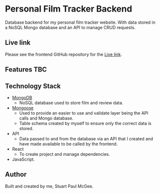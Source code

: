 # Personal Film Tracker Backend

Database backend for my personal film tracker website. With data stored in a NoSQL Mongo database and an API to manage CRUD requests.

## Live link

Please see the frontend GitHub repository for the [Live link](https://github.com/StuPM/personal-film-tracker).

## Features TBC

## Technology Stack

- [MongoDB](https://www.mongodb.com/)
  - NoSQL database used to store film and review data.
- [Mongoose](https://mongoosejs.com/)
  - Used to provide an easier to use and validate layer being the API calls and Mongo database.
  - Table schema created by myself to ensure only the correct data is stored.
- API
  - Data passed to and from the database via an API that I created and have made available to be called by the frontend.
- React
  - To create project and manage dependencies.
- JavaScript.

## Author

Built and created by me, Stuart Paul McGee.
